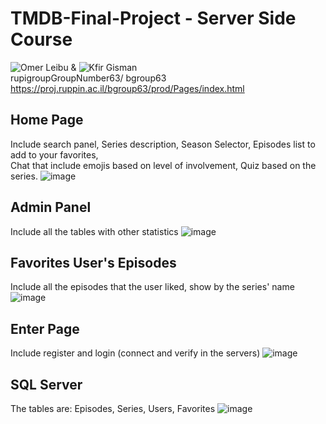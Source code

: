 # TMDB-Final-Project - Server Side Course

![Omer Leibu](https://github.com/omer3020) & ![Kfir Gisman](https://github.com/Kfir-G) <br/>
rupigroupGroupNumber63/ bgroup63<br/>
https://proj.ruppin.ac.il/bgroup63/prod/Pages/index.html <br/>
## Home Page
Include search panel, Series description, Season Selector, Episodes list to add to your favorites, <br/> Chat that include emojis based on level of involvement, Quiz based on the series.
![image](https://user-images.githubusercontent.com/57500876/126068933-810b9872-3f58-4b40-9c57-a59822a92cf4.png) <br/>

##  Admin Panel
Include all the tables with other statistics
![image](https://user-images.githubusercontent.com/57500876/126069803-7970acbd-a3c6-4844-a85b-dab9d5d73344.png)<br/>

## Favorites User's Episodes
Include all the episodes that the user liked, show by the series' name
![image](https://user-images.githubusercontent.com/57500876/126069053-f946685b-f9f0-44cf-b938-b21daae19f12.png) <br/>

## Enter Page
Include register and login (connect and verify in the servers)
![image](https://user-images.githubusercontent.com/83393930/128298716-f0ee1d71-5a6c-44a4-a786-452b50ff8254.png)<br/>

## SQL Server
The tables are: Episodes, Series, Users, Favorites
![image](https://user-images.githubusercontent.com/83393930/128299315-62ad8bd9-96ee-44c3-a247-a3cd51f7b75c.png)<br/>
